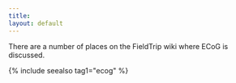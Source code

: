 ```yaml
---
title:
layout: default
---
```


There are a number of places on the FieldTrip wiki where ECoG is discussed.

{% include seealso tag1="ecog" %}
